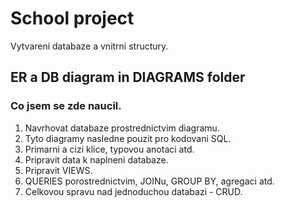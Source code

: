 <h1>School project</h1>
Vytvareni databaze a vnitrni structury.

<h2>ER a DB diagram in DIAGRAMS folder</h2>

<h3>Co jsem se zde naucil.</h3>

1. Navrhovat databaze prostrednictvim diagramu.
2. Tyto diagramy nasledne pouzit pro kodovani SQL.
3. Primarni a cizi klice, typovou anotaci atd.
4. Pripravit data k naplneni databaze.
5. Pripravit VIEWS.
6. QUERIES porostrednictvim, JOINu, GROUP BY, agregaci atd.
7. Celkovou spravu nad jednoduchou databazi - CRUD.
